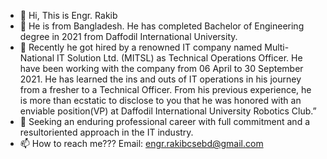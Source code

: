- 👋 Hi, This is Engr. Rakib
- 👀 He is from Bangladesh. He has completed Bachelor of Engineering degree in 2021 from Daffodil International University.
- 🌱 Recently he got hired by a renowned IT company named Multi-National IT Solution Ltd. (MITSL) as Technical Operations Officer. He have been working with the company from 06 April to 30 September 2021. He has learned the ins and outs of IT operations in his journey from a fresher to a Technical Officer.
      From his previous experience, he is more than ecstatic to disclose to you that he was honored with an enviable position(VP) at Daffodil International University Robotics Club.”
- 💞️ Seeking an enduring professional career with full commitment and a resultoriented approach in the IT industry.
- 📫 How to reach me??? Email: engr.rakibcsebd@gmail.com

<!---
rakibhaiii/rakibhaiii is a ✨ special ✨ repository because its `README.md` (this file) appears on your GitHub profile.
You can click the Preview link to take a look at your changes.
--->
